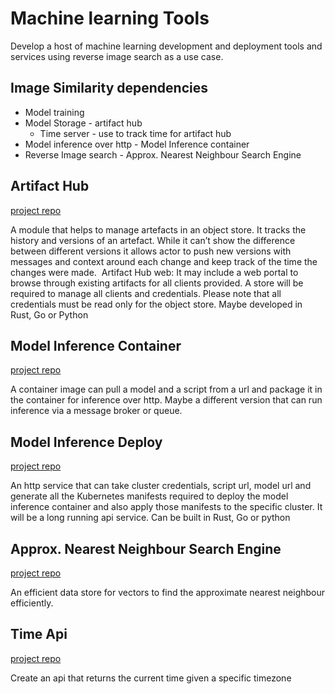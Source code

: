 # Machine learning Tools
Develop a host of machine learning development and deployment tools and services using reverse image search as a use case.

## Image Similarity dependencies
- Model training
- Model Storage - artifact hub
  - Time server - use to track time for artifact hub 
- Model inference over http - Model Inference container
- Reverse Image search - Approx. Nearest Neighbour Search Engine


## Artifact Hub
[project repo](https://github.com/robotstech/artifact-hub)

A module that helps to manage artefacts in an object store. It tracks the history and versions of an artefact. While it can’t show the difference between different versions it allows actor to push new versions with messages and context around each change and keep track of the time the changes were made.  Artifact Hub web: It may include a web portal to browse through existing artifacts for all clients provided. A store will be required to manage all clients and credentials. Please note that all credentials must be read only for the object store.  Maybe developed in Rust, Go or Python

## Model Inference Container
[project repo](https://github.com/robotstech/model-inference-fastapi)

A container image can pull a model and a script from a url and package it in the container for inference over http. Maybe a different version that can run inference via a message broker or queue. 

## Model Inference Deploy
[project repo]()

An http service that can take cluster credentials, script url, model url and generate all the Kubernetes manifests required to deploy the model inference container and also apply those manifests to the specific cluster. It will be a long running api service. Can be built in Rust, Go or python

## Approx. Nearest Neighbour Search Engine
[project repo]()

An efficient data store for vectors to find the approximate nearest neighbour efficiently. 

## Time Api
[project repo]()

Create an api that returns the current time given a specific timezone
